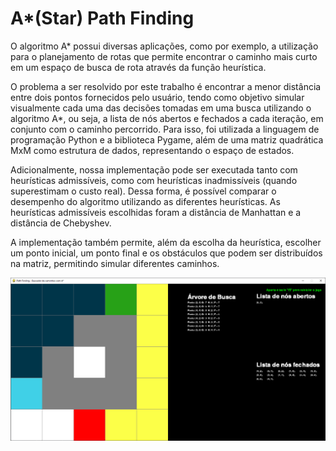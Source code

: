 # A*(Star) Path Finding
 O algoritmo A* possui diversas aplicações, como por exemplo, a utilização para o planejamento de rotas que permite encontrar o caminho mais curto em um espaço de busca de rota através da função heurística.

 O problema a ser resolvido por este trabalho é encontrar a menor distância entre dois pontos fornecidos pelo usuário, tendo como objetivo simular visualmente cada uma das decisões tomadas em uma busca utilizando o algoritmo A*, ou seja, a lista de nós abertos e fechados a cada iteração, em conjunto com o caminho percorrido. Para isso, foi utilizada a linguagem de programação Python e a biblioteca Pygame, além de uma matriz quadrática MxM como estrutura de dados, representando o espaço de estados. 
 
 Adicionalmente, nossa implementação pode ser executada tanto com heurísticas admissíveis, como com heurísticas inadmissíveis (quando superestimam o custo real). Dessa forma, é possível comparar o desempenho do algoritmo utilizando as diferentes heurísticas. As heurísticas admissíveis escolhidas foram a distância de Manhattan e a distância de Chebyshev.
 
 A implementação também permite, além da escolha da heurística, escolher um ponto inicial, um ponto final e os obstáculos que podem ser distribuídos na matriz, permitindo simular diferentes caminhos.


![](chebyshev.png)   
